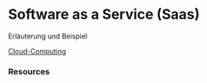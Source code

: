 # Software as a Service (Saas)

Erläuterung und Beispiel

[Cloud-Computing](Cloud-Computing)

### Resources
